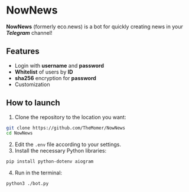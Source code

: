# NowNews

**NowNews** (formerly eco.news) is a bot for quickly creating news in your ***Telegram*** channel!

## Features

- Login with **username** and **password**
- **Whitelist** of users by **ID**
- **sha256** encryption for **password**
- Customization

## How to launch

1. Clone the repository to the location you want:
```bash
git clone https://github.com/TheMomer/NowNews
cd NowNews
```
2. Edit the `.env` file according to your settings.
3. Install the necessary Python libraries:
```bash
pip install python-dotenv aiogram
``` 
4. Run in the terminal:
```bash
python3 ./bot.py
```
